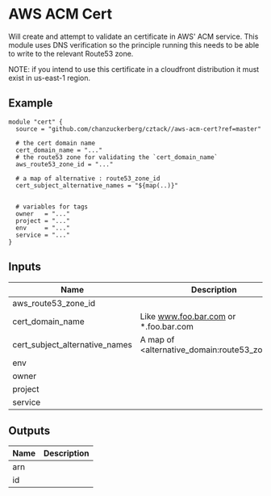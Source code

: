 # AWS ACM Cert

Will create and attempt to validate an certificate in AWS' ACM service. This module uses DNS verification so the principle running this needs to be able to write to the relevant Route53 zone.

NOTE: if you intend to use this certificate in a cloudfront distribution it must exist in us-east-1 region.

## Example

```hcl
module "cert" {
  source = "github.com/chanzuckerberg/cztack//aws-acm-cert?ref=master"

  # the cert domain name
  cert_domain_name = "..."
  # the route53 zone for validating the `cert_domain_name`
  aws_route53_zone_id = "..."
  
  # a map of alternative : route53_zone_id 
  cert_subject_alternative_names = "${map(..)}"


  # variables for tags
  owner   = "..."
  project = "..."
  env     = "..."
  service = "..."
}
```

<!-- START -->

## Inputs

| Name | Description | Type | Default | Required |
|------|-------------|:----:|:-----:|:-----:|
| aws_route53_zone_id |  | string | - | yes |
| cert_domain_name | Like www.foo.bar.com or *.foo.bar.com | string | - | yes |
| cert_subject_alternative_names | A map of <alternative_domain:route53_zone_id> | map | `<map>` | no |
| env |  | string | - | yes |
| owner |  | string | - | yes |
| project |  | string | - | yes |
| service |  | string | - | yes |

## Outputs

| Name | Description |
|------|-------------|
| arn |  |
| id |  |

<!-- END -->

